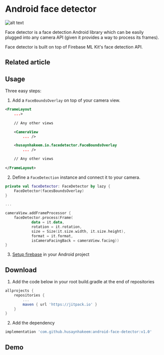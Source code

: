 # Android face detector

![alt text](https://github.com/husaynhakeem/android-face-detector/blob/master/app/src/main/res/drawable/ic_launcher.png)

Face detector is a face detection Android library which can be easily plugged into any camera API (given it provides a way to process its frames).

Face detector is built on top of Firebase ML Kit's face detection API.


## Related article


## Usage

Three easy steps:

1. Add a `FaceBoundsOverlay` on top of your camera view.
```xml
<FrameLayout
    ...>
    
    // Any other views

    <CameraView
        ... />

    <husaynhakeem.io.facedetector.FaceBoundsOverlay
        ... />

    // Any other views
    
</FrameLayout>
```

2. Define a `FaceDetection` instance and connect it to your camera.
```kotlin
private val faceDetector: FaceDetector by lazy {
    FaceDetector(facesBoundsOverlay)
}

...

cameraView.addFrameProcessor {
    faceDetector.process(Frame(
            data = it.data,
            rotation = it.rotation,
            size = Size(it.size.width, it.size.height),
            format = it.format,
            isCameraFacingBack = cameraView.facing))
}
```

3. [Setup firebase](https://firebase.google.com/docs/android/setup) in your Android project


## Download
1. Add the code below in your root build.gradle at the end of repositories
```groovy
allprojects {
    repositories {
        ...
        maven { url 'https://jitpack.io' }
    }
}
```
2. Add the dependency
```groovy
implementation 'com.github.husaynhakeem:android-face-detector:v1.0'
```


## Demo
